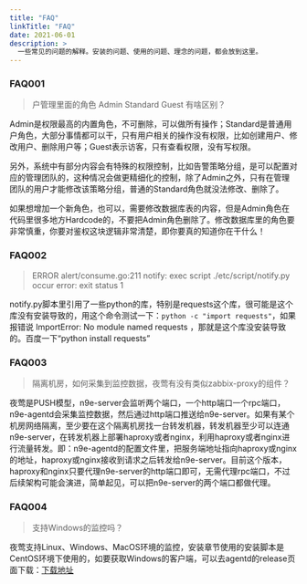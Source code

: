 ```yaml
---
title: "FAQ"
linkTitle: "FAQ"
date: 2021-06-01
description: >
  一些常见的问题的解释。安装的问题、使用的问题、理念的问题，都会放到这里。
---
```


### FAQ001

> 户管理里面的角色 Admin Standard Guest 有啥区别？

Admin是权限最高的内置角色，不可删除，可以做所有操作；Standard是普通用户角色，大部分事情都可以干，只有用户相关的操作没有权限，比如创建用户、修改用户、删除用户等；Guest表示访客，只有查看权限，没有写权限。

另外，系统中有部分内容会有特殊的权限控制，比如告警策略分组，是可以配置对应的管理团队的，这种情况会做更精细化的控制，除了Admin之外，只有在管理团队的用户才能修改该策略分组，普通的Standard角色就没法修改、删除了。

如果想增加一个新角色，也可以，需要修改数据库表的内容，但是Admin角色在代码里很多地方Hardcode的，不要把Admin角色删除了。修改数据库里的角色要非常慎重，你要对鉴权这块逻辑非常清楚，即你要真的知道你在干什么！

### FAQ002

> ERROR alert/consume.go:211 notify: exec script ./etc/script/notify.py occur error: exit status 1

notify.py脚本里引用了一些python的库，特别是requests这个库，很可能是这个库没有安装导致的，用这个命令测试一下：`python -c "import requests"`，如果报错说 ImportError: No module named requests ，那就是这个库没安装导致的。百度一下“python install requests”

### FAQ003

> 隔离机房，如何采集到监控数据，夜莺有没有类似zabbix-proxy的组件？

夜莺是PUSH模型，n9e-server会监听两个端口，一个http端口一个rpc端口，n9e-agentd会采集监控数据，然后通过http端口推送给n9e-server。如果有某个机房网络隔离，至少要在这个隔离机房找一台转发机器，转发机器至少可以连通n9e-server，在转发机器上部署haproxy或者nginx，利用haproxy或者nginx进行流量转发。即：n9e-agentd的配置文件里，把服务端地址指向haproxy或nginx的地址，haproxy或nginx接收到请求之后转发给n9e-server。目前这个版本，haproxy和nginx只要代理n9e-server的http端口即可，无需代理rpc端口，不过后续架构可能会演进，简单起见，可以把n9e-server的两个端口都做代理。

### FAQ004

> 支持Windows的监控吗？

夜莺支持Linux、Windows、MacOS环境的监控，安装章节使用的安装脚本是CentOS环境下使用的，如要获取Windows的客户端，可以去agentd的release页面下载：[下载地址](https://github.com/n9e/n9e-agentd/releases)


